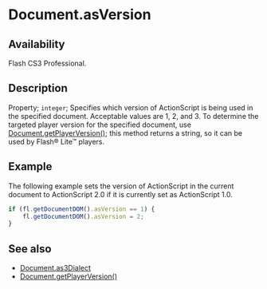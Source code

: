 # Document.asVersion

## Availability

Flash CS3 Professional.

## Description

Property; `integer`; Specifies which version of ActionScript is being used in the specified document. Acceptable values are 1, 2, and 3.
To determine the targeted player version for the specified document, use [Document.getPlayerVersion()](../Document_object/Document82.md); this method returns a string, so it can be used by Flash® Lite™ players.

## Example

The following example sets the version of ActionScript in the current document to ActionScript 2.0 if it is currently set as ActionScript 1.0.

```javascript
if (fl.getDocumentDOM().asVersion == 1) {
    fl.getDocumentDOM().asVersion = 2;
}
```

## See also

- [Document.as3Dialect](../Document_object/Document17.md)
- [Document.getPlayerVersion()](../Document_object/Document82.md)
